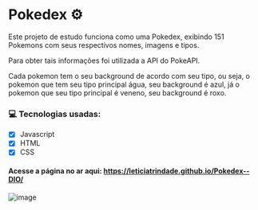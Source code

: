 # Pokedex ⚙

Este projeto de estudo funciona como uma Pokedex, exibindo 151 Pokemons com seus respectivos nomes, imagens e tipos.

Para obter tais informações foi utilizada a API do PokeAPI.

Cada pokemon tem o seu background de acordo com seu tipo, ou seja, o pokemon que tem seu tipo principal água, seu background é azul, já o pokemon que seu tipo principal é veneno, seu background é roxo.

### 💻 Tecnologias usadas:
- [x] Javascript
- [x] HTML
- [x] CSS
 
 #### Acesse a página no ar aqui: <https://leticiatrindade.github.io/Pokedex--DIO/>

![image](https://user-images.githubusercontent.com/61462194/201559046-f4903a47-a4c8-47ff-b825-23137f203a3e.png)
